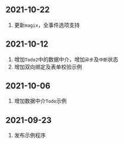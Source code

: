 ## 2021-10-22
1. 更新`magix`，全事件选项支持

## 2021-10-12
1. 增加`Todo2`中的数据中介，增加`异步`及`中断`状态
2. 增加双向绑定及表单校验示例

## 2021-10-06
1. 增加数据中介`Todo`示例

## 2021-09-23
1. 发布示例程序